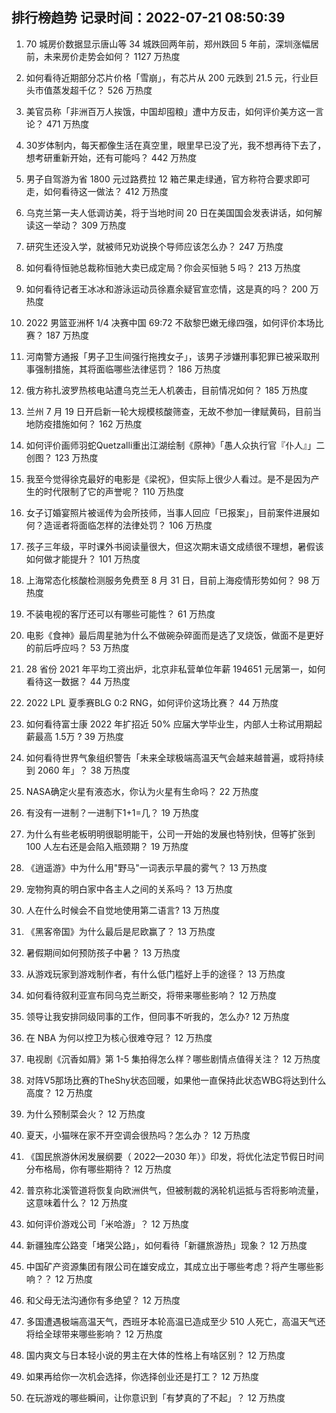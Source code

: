 
## 排行榜趋势 记录时间：2022-07-21 08:50:39
  
  1. 70 城房价数据显示唐山等 34 城跌回两年前，郑州跌回 5 年前，深圳涨幅居前，未来房价走势会如何？ 1127 万热度
    
  2. 如何看待近期部分芯片价格「雪崩」，有芯片从 200 元跌到 21.5 元，行业巨头市值蒸发超千亿？ 526 万热度
    
  3. 美官员称「非洲百万人挨饿，中国却囤粮」遭中方反击，如何评价美方这一言论？ 471 万热度
    
  4. 30岁体制内，每天都像生活在真空里，眼里早已没了光，我不想再待下去了，想考研重新开始，还有可能吗？ 442 万热度
    
  5. 男子自驾游为省 1800 元过路费拉 12 箱芒果走绿通，官方称符合要求即可走，如何看待这一做法？ 412 万热度
    
  6. 乌克兰第一夫人低调访美，将于当地时间 20 日在美国国会发表讲话，如何解读这一举动？ 309 万热度
    
  7. 研究生还没入学，就被师兄劝说换个导师应该怎么办？ 247 万热度
    
  8. 如何看待恒驰总裁称恒驰大卖已成定局？你会买恒驰 5 吗？ 213 万热度
    
  9. 如何看待记者王冰冰和游泳运动员徐嘉余疑官宣恋情，这是真的吗？ 200 万热度
    
  10. 2022 男篮亚洲杯 1/4 决赛中国 69:72 不敌黎巴嫩无缘四强，如何评价本场比赛？ 187 万热度
    
  11. 河南警方通报「男子卫生间强行拖拽女子」，该男子涉嫌刑事犯罪已被采取刑事强制措施，其将面临哪些法律惩罚？ 186 万热度
    
  12. 俄方称扎波罗热核电站遭乌克兰无人机袭击，目前情况如何？ 185 万热度
    
  13. 兰州 7 月 19 日开启新一轮大规模核酸筛查，无故不参加一律赋黄码，目前当地防疫措施如何？ 162 万热度
    
  14. 如何评价画师羽蛇Quetzalli重出江湖绘制《原神》「愚人众执行官『仆人』」二创图？ 123 万热度
    
  15. 我至今觉得徐克最好的电影是《梁祝》，但实际上很少人看过。是不是因为产生的时代限制了它的声誉呢？ 110 万热度
    
  16. 女子订婚宴照片被谣传为会所技师，当事人回应「已报案」，目前案件进展如何？造谣者将面临怎样的法律处罚？ 106 万热度
    
  17. 孩子三年级，平时课外书阅读量很大，但这次期末语文成绩很不理想，暑假该如何做才能提升？ 101 万热度
    
  18. 上海常态化核酸检测服务免费至 8 月 31 日，目前上海疫情形势如何？ 98 万热度
    
  19. 不装电视的客厅还可以有哪些可能性？ 61 万热度
    
  20. 电影《食神》最后周星驰为什么不做碗杂碎面而是选了叉烧饭，做面不是更好的前后呼应吗？ 53 万热度
    
  21. 28 省份 2021 年平均工资出炉，北京非私营单位年薪 194651 元居第一，如何看待这一数据？ 44 万热度
    
  22. 2022 LPL 夏季赛BLG 0:2 RNG，如何评价这场比赛？ 44 万热度
    
  23. 如何看待富士康 2022 年扩招近 50% 应届大学毕业生，内部人士称试用期起薪最高 1.5万 ? 39 万热度
    
  24. 如何看待世界气象组织警告「未来全球极端高温天气会越来越普遍，或将持续到 2060 年」？ 38 万热度
    
  25. NASA确定火星有液态水，你认为火星有生命吗？ 22 万热度
    
  26. 有没有一进制？一进制下1+1=几？ 19 万热度
    
  27. 为什么有些老板明明很聪明能干，公司一开始的发展也特别快，但等扩张到 100 人左右还是会陷入瓶颈期？ 19 万热度
    
  28. 《逍遥游》中为什么用"野马"一词表示早晨的雾气？ 13 万热度
    
  29. 宠物狗真的明白家中各主人之间的关系吗？ 13 万热度
    
  30. 人在什么时候会不自觉地使用第二语言? 13 万热度
    
  31. 《黑客帝国》为什么最后是尼欧赢了？ 13 万热度
    
  32. 暑假期间如何预防孩子中暑？ 13 万热度
    
  33. 从游戏玩家到游戏制作者，有什么低门槛好上手的途径？ 13 万热度
    
  34. 如何看待叙利亚宣布同乌克兰断交，将带来哪些影响？ 12 万热度
    
  35. 领导让我安排同级同事的工作，但同事不听我的，怎么办? 12 万热度
    
  36. 在 NBA 为何以控卫为核心很难夺冠？ 12 万热度
    
  37. 电视剧《沉香如屑》第 1-5 集拍得怎么样？哪些剧情点值得关注？ 12 万热度
    
  38. 对阵V5那场比赛的TheShy状态回暖，如果他一直保持此状态WBG将达到什么高度？ 12 万热度
    
  39. 为什么预制菜会火？ 12 万热度
    
  40. 夏天，小猫咪在家不开空调会很热吗？怎么办？ 12 万热度
    
  41. 《国民旅游休闲发展纲要（ 2022—2030 年）》印发，将优化法定节假日时间分布格局，你有哪些期待？ 12 万热度
    
  42. 普京称北溪管道将恢复向欧洲供气，但被制裁的涡轮机运抵与否将影响流量，这意味着什么？ 12 万热度
    
  43. 如何评价游戏公司「米哈游」？ 12 万热度
    
  44. 新疆独库公路变「堵哭公路」，如何看待「新疆旅游热」现象？ 12 万热度
    
  45. 中国矿产资源集团有限公司在雄安成立，其成立出于哪些考虑？将产生哪些影响？？ 12 万热度
    
  46. 和父母无法沟通你有多绝望？ 12 万热度
    
  47. 多国遭遇极端高温天气，西班牙本轮高温已造成至少 510 人死亡，高温天气还将给全球带来哪些影响？ 12 万热度
    
  48. 国内爽文与日本轻小说的男主在大体的性格上有啥区别？ 12 万热度
    
  49. 如果再给你一次机会选择，你选择创业还是打工？ 12 万热度
    
  50. 在玩游戏的哪些瞬间，让你意识到「有梦真的了不起」？ 12 万热度
    